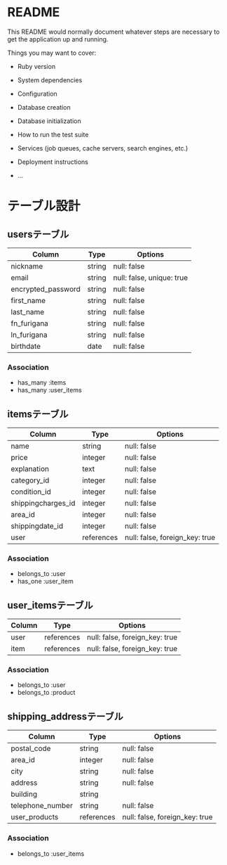 # README

This README would normally document whatever steps are necessary to get the
application up and running.

Things you may want to cover:

* Ruby version

* System dependencies

* Configuration

* Database creation

* Database initialization

* How to run the test suite

* Services (job queues, cache servers, search engines, etc.)

* Deployment instructions

* ...

# テーブル設計

## usersテーブル

| Column             | Type     | Options     |
| ------------------ | -------- | ----------- |
| nickname           | string   | null: false |
| email              | string   | null: false, unique: true |
| encrypted_password | string   | null: false |
| first_name         | string   | null: false |
| last_name          | string   | null: false |
| fn_furigana        | string   | null: false |
| ln_furigana        | string   | null: false |
| birthdate          | date     | null: false |

### Association
- has_many :items
- has_many :user_items

## itemsテーブル
| Column             | Type       | Options     |
| ------------------ | ---------- | ----------- |
| name               | string     | null: false |
| price              | integer    | null: false |
| explanation        | text       | null: false |
| category_id        | integer    | null: false |
| condition_id       | integer    | null: false |
| shippingcharges_id | integer    | null: false |
| area_id            | integer    | null: false |
| shippingdate_id    | integer    | null: false |
| user               | references | null: false, foreign_key: true |

### Association
- belongs_to :user
- has_one :user_item

## user_itemsテーブル
| Column            | Type       | Options                        |
| ----------------- | ---------- | ------------------------------ |
| user              | references | null: false, foreign_key: true |
| item              | references | null: false, foreign_key: true |

### Association
- belongs_to :user
- belongs_to :product

## shipping_addressテーブル
| Column           | Type       | Options     |
| ---------------- | ---------- | ----------- |
| postal_code      | string     | null: false |
| area_id          | integer    | null: false |
| city             | string     | null: false |
| address          | string     | null: false |
| building         | string     |             |
| telephone_number | string     | null: false |
| user_products    | references | null: false, foreign_key: true |

### Association
- belongs_to :user_items
